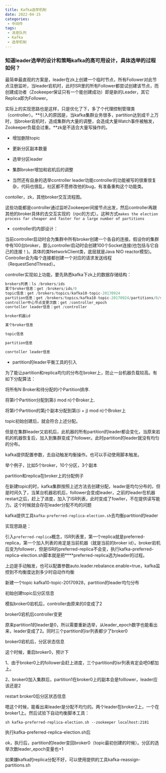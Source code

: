 ```yaml
---
title: Kafka选举机制
date: 2022-04-15
categories:
 - 中间件
tags:
 - 消息队列
 - Kafka
 - 选举机制
---
```


### 知道leader选举的设计和策略kafka的高可用设计，具体选举的过程如何？

最简单最直观的方案是，leader在zk上创建一个临时节点，所有Follower对此节点注册监听，当leader宕机时，此时ISR里的所有Follower都尝试创建该节点，而创建成功者（Zookeeper保证只有一个能创建成功）即是新的Leader，其它Replica即为Follower。

实际上的实现思路也是这样，只是优化了下，多了个代理控制管理类（controller）。**引入的原因是，当kafka集群业务很多，partition达到成千上万时，当broker宕机时，造成集群内大量的调整，会造成大量Watch事件被触发，Zookeeper负载会过重。**zk是不适合大量写操作的。

* 增加删除topic

* 更新分区副本数量

* 选举分区leader

* 集群broker增加和宕机后的调整

* 当然还有自身的选举controller leader功能controller的功能被写的很重很复杂，代码也很乱，社区都不愿修改他的bug，有准备重构这个功能类。

contoller，zk，其他broker交互流程图。

这些功能都是controller通过监听Zookeeper间接节点出发，然后controller再跟其他的broker具体的去交互实现的（rpc的方式）。这种方式`makes the election process far cheaper and faster for a large number of partitions`

* controller的内部设计：

当前controller启动时会为集群中所有broker创建一个各自的连接。假设你的集群中有100台broker，那么controller启动时会创建100个Socket连接(也包括与它自己的连接！)。具体的类NetworkClient类，底层就是Java NIO reactor模型)。Controller会为每个连接都创建一个对应的请求发送线程（RequestSendThread）。

controller实现如上功能，要先熟悉kafka下zk上的数据存储结构：

```java
brokers列表：ls /brokers/ids
某个broker信息：get /brokers/ids/0
topic信息：get /brokers/topics/kafka10-topic-20170924
partition信息：get /brokers/topics/kafka10-topic-20170924/partitions/0/state
controller中心节点变更次数：get /controller_epoch
conrtoller leader信息：get /controller

broker机器id

某个broker信息

topic信息

partition信息

conrtoller leader信息
```

* partition的leader平衡工具的引入

为了能让partition和replica均匀的分布在broker上，防止一台机器负载较高。有如下分配算法：

将所有N Broker和待分配的i个Partition排序.

将第i个Partition分配到第(i mod n)个Broker上.

将第i个Partition的第j个副本分配到第((i + j) mod n)个Broker上

topic初始创建后，就会符合上述分配。

但是在集群leader又宕机后，此机器的所有partition的leader都会变化，当原来宕机的机器恢复后，加入到集群变成了follower。此时partition的leader就没有均匀的分布。

kafka提供配置参数，去自动触发均衡操作。也可以手动使用脚本触发。

举个例子，比如5个broker，10个分区，3个副本

partition和replica在broker上的分配例子

在新建topic的时，kafka集群按照上述方法去创建分配，leader是均匀分布的，但是时间久了，当某台机器宕机后，follower会变成leader，之前的leader在机器restart之后，赶上了进度，加入了ISR列表，此时变成了fowller，不在提供读写能力。这个时候就会存在leader分配不均的问题

kafka提供工具`kafka-preferred-replica-election.sh`去均衡partition的leader

实现思路是：

引入`preferred-replica`概念，ISR列表里，第一个replica就是preferred-replica，第一个加入列表的肯定是当前机器（就是当前的broker id）。broker宕机后变为follower，但是ISR的preferred-replica不会变，执行kafka-preferred-replica-election.sh脚本就是把****preferred-replica选为leader的过程。

上边是手动触发，也可以配置参数auto.leader.rebalance.enable=true，kafka监控到不均衡度达到多少时自动作均衡

新建一个topic kafka10-topic-20170928，partition的leader均匀分布

初始创建topic后分区信息

模拟broker0宕机后，controller由原来的0变成了2

broker0宕机后controller变更

原来partition1的leader是0，所以需要重新选举，从leader_epoch数字也能看出来，leader变成了2。同时三个partition的isr列表都少了broker0

broker0宕机后，分区状态信息

这个时候，重启broker0，预计下

1、由于broker0上的follower会赶上进度，三个partition的isr列表肯定会吧0都加上。

2、broker0加入集群后，partition1在broker0上的副本会是folllower，leader应该还是2

restart broker0后分区状态信息

嗯这个时候，能看出来leader是分配不均匀的。两个leader在broker2上，一个在broker1上。然后试验下自动均衡脚本工具：

`sh kafka-preferred-replica-election.sh --zookeeper localhost:2181`

执行kafka-preferred-replica-election.sh后

ok，执行后，partition的leader变回broker0（topic最初创建的时候）。分区的选举次数leader_epoch变量也+1

如果嫌kafka的replica分配不好，可以使用提供的工具kafka-reassign-partitions.sh







